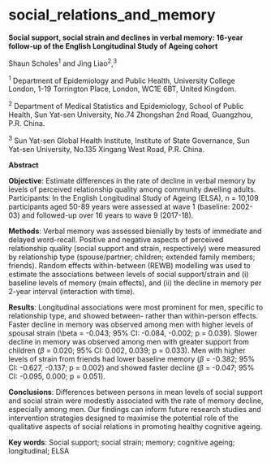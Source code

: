 # social_relations_and_memory
**Social support, social strain and declines in verbal memory: 16-year follow-up of the English Longitudinal Study of Ageing cohort** 

Shaun Scholes<sup>1</sup> and Jing Liao<sup>2</sup>,<sup>3</sup>

<sup>1</sup> Department of Epidemiology and Public Health, University College London, 1-19 Torrington Place, London, WC1E 6BT, United Kingdom.

<sup>2</sup> Department of Medical Statistics and Epidemiology, School of Public Health, Sun Yat-sen University, No.74 Zhongshan 2nd Road, Guangzhou, P.R. China. 

<sup>3</sup> Sun Yat-sen Global Health Institute, Institute of State Governance, Sun Yat-sen University, No.135 Xingang West Road, P.R. China.

**Abstract**

**Objective**: Estimate differences in the rate of decline in verbal memory by levels of perceived relationship quality among community dwelling adults.
Participants: In the English Longitudinal Study of Ageing (ELSA), n = 10,109 participants aged 50-89 years were assessed at wave 1 (baseline: 2002-03) and followed-up over 16 years to wave 9 (2017-18). 

**Methods**: Verbal memory was assessed bienially by tests of immediate and delayed word-recall. Positive and negative aspects of perceived relationship quality (social support and strain, respectively) were measured by relationship type (spouse/partner; children; extended family members; friends). Random effects within-between (REWB) modelling was used to estimate the associations between levels of social support/strain and (i) baseline levels of memory (main effects), and (ii) the decline in memory per 2-year interval (interaction with time).

**Results**: Longitudinal associations were most prominent for men, specific to relationship type, and showed between- rather than within-person effects. Faster decline in memory was observed among men with higher levels of spousal strain (\beta = -0.043; 95% CI: -0.084, -0.002; p = 0.039).
Slower decline in memory was observed among men with greater support from children ($\beta$ = 0.020; 95% CI: 0.002, 0.039; p = 0.033). Men with higher levels of strain from friends had lower baseline memory ($\beta$ = -0.382; 95% CI: -0.627, -0.137; p = 0.002) and showed faster decline ($\beta$ = -0.047; 95% CI: -0.095, 0.000; p = 0.051). 

**Conclusions**: Differences between persons in mean levels of social support and social strain were modestly associated with the rate of memory decline, especially among men. Our findings can inform future research studies and intervention strategies designed to maximise the potential role of the qualitative aspects of social relations in promoting healthy cognitive ageing.

**Key words**: Social support; social strain; memory; cognitive ageing; longitudinal; ELSA
